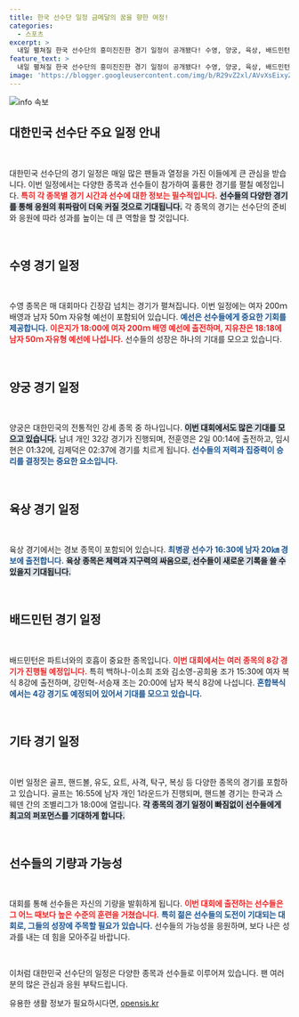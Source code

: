 ```yaml
---
title: 한국 선수단 일정 금메달의 꿈을 향한 여정!
categories:
  - 스포츠
excerpt: >
  내일 펼쳐질 한국 선수단의 흥미진진한 경기 일정이 공개됐다! 수영, 양궁, 육상, 배드민턴 등 다양한 종목에서의 한판 승부가 기다리고 있다. 클릭하고 자세한 일정을 확인하세요!
feature_text: >
  내일 펼쳐질 한국 선수단의 흥미진진한 경기 일정이 공개됐다! 수영, 양궁, 육상, 배드민턴 등 다양한 종목에서의 한판 승부가 기다리고 있다. 클릭하고 자세한 일정을 확인하세요!
image: 'https://blogger.googleusercontent.com/img/b/R29vZ2xl/AVvXsEixyZcFfHzMRdzZMjFBmAUKJYCLCGyLL1o632UiGVXcaFdKo_bkvkuCioo0uUKlGfBVcT3P84aROyZIXSBEx3Aw5nCQ3pTgDom1WDC4m8eifvWiAmWEEVb4x6G_l8C0QH225ldMjyaFvpxGEBGNO37VmDTDMHGhJPq73UglMfDca1-0aw/s1600/blogspot.png'
---
```


<p><img src="https://blogger.googleusercontent.com/img/b/R29vZ2xl/AVvXsEixyZcFfHzMRdzZMjFBmAUKJYCLCGyLL1o632UiGVXcaFdKo_bkvkuCioo0uUKlGfBVcT3P84aROyZIXSBEx3Aw5nCQ3pTgDom1WDC4m8eifvWiAmWEEVb4x6G_l8C0QH225ldMjyaFvpxGEBGNO37VmDTDMHGhJPq73UglMfDca1-0aw/s1600/blogspot.png" alt="info 속보" /></p>

<h2 data-ke-size="size26">대한민국 선수단 주요 일정 안내</h2>

<p data-ke-size="size16">&nbsp;</p>

<p>대한민국 선수단의 경기 일정은 매일 많은 팬들과 열정을 가진 이들에게 큰 관심을 받습니다. 이번 일정에서는 다양한 종목과 선수들이 참가하여 훌륭한 경기를 펼칠 예정입니다. <b><span style="color: #ee2323;">특히 각 종목별 경기 시간과 선수에 대한 정보는 필수적입니다.</span></b> <b><span style="background-color: #21538527;">선수들의 다양한 경기를 통해 응원의 휘파람이 더욱 커질 것으로 기대됩니다.</span></b> 각 종목의 경기는 선수단의 준비와 응원에 따라 성과를 높이는 데 큰 역할을 할 것입니다.</p>

<p data-ke-size="size16">&nbsp;</p>

<h2 data-ke-size="size26">수영 경기 일정</h2>

<p data-ke-size="size16">&nbsp;</p>

<p>수영 종목은 매 대회마다 긴장감 넘치는 경기가 펼쳐집니다. 이번 일정에는 여자 200ｍ 배영과 남자 50ｍ 자유형 예선이 포함되어 있습니다. <b><span style="color: #1a5490;">예선은 선수들에게 중요한 기회를 제공합니다.</span></b> <b><span style="color: #ee2323;">이은지가 18:00에 여자 200ｍ 배영 예선에 출전하며, 지유찬은 18:18에 남자 50ｍ 자유형 예선에 나섭니다.</span></b> 선수들의 성장은 하나의 기대를 모으고 있습니다.</p>

<p data-ke-size="size16">&nbsp;</p>

<h2 data-ke-size="size26">양궁 경기 일정</h2>

<p data-ke-size="size16">&nbsp;</p>

<p>양궁은 대한민국의 전통적인 강세 종목 중 하나입니다. <b><span style="background-color: #21538527;">이번 대회에서도 많은 기대를 모으고 있습니다.</span></b> 남녀 개인 32강 경기가 진행되며, 전훈영은 2일 00:14에 출전하고, 임시현은 01:32에, 김제덕은 02:37에 경기를 치르게 됩니다. <b><span style="color: #1a5490;">선수들의 저력과 집중력이 승리를 결정짓는 중요한 요소입니다.</span></b></p>

<p data-ke-size="size16">&nbsp;</p>

<h2 data-ke-size="size26">육상 경기 일정</h2>

<p data-ke-size="size16">&nbsp;</p>

<p>육상 경기에서는 경보 종목이 포함되어 있습니다. <b><span style="color: #1a5490;">최병광 선수가 16:30에 남자 20㎞ 경보에 출전합니다.</span></b> <b><span style="background-color: #21538527;">육상 종목은 체력과 지구력의 싸움으로, 선수들이 새로운 기록을 쓸 수 있을지 기대됩니다.</span></b></p>

<p data-ke-size="size16">&nbsp;</p>

<h2 data-ke-size="size26">배드민턴 경기 일정</h2>

<p data-ke-size="size16">&nbsp;</p>

<p>배드민턴은 파트너와의 호흡이 중요한 종목입니다. <b><span style="color: #ee2323;">이번 대회에서는 여러 종목의 8강 경기가 진행될 예정입니다.</span></b> 특히 백하나-이소희 조와 김소영-공희용 조가 15:30에 여자 복식 8강에 출전하며, 강민혁-서승재 조는 20:00에 남자 복식 8강에 나섭니다. <b><span style="color: #1a5490;">혼합복식에서는 4강 경기도 예정되어 있어서 기대를 모으고 있습니다.</span></b></p>

<p data-ke-size="size16">&nbsp;</p>

<h2 data-ke-size="size26">기타 경기 일정</h2>

<p data-ke-size="size16">&nbsp;</p>

<p>이번 일정은 골프, 핸드볼, 유도, 요트, 사격, 탁구, 복싱 등 다양한 종목의 경기를 포함하고 있습니다. 골프는 16:55에 남자 개인 1라운드가 진행되며, 핸드볼 경기는 한국과 스웨덴 간의 조별리그가 18:00에 열립니다. <b><span style="background-color: #21538527;">각 종목의 경기 일정이 빠짐없이 선수들에게 최고의 퍼포먼스를 기대하게 합니다.</span></b></p>

<p data-ke-size="size16">&nbsp;</p>

<h2 data-ke-size="size26">선수들의 기량과 가능성</h2>

<p data-ke-size="size16">&nbsp;</p>

<p>대회를 통해 선수들은 자신의 기량을 발휘하게 됩니다. <b><span style="color: #ee2323;">이번 대회에 출전하는 선수들은 그 어느 때보다 높은 수준의 훈련을 거쳤습니다.</span></b> <b><span style="color: #1a5490;">특히 젊은 선수들의 도전이 기대되는 대회로, 그들의 성장에 주목할 필요가 있습니다.</span></b> 선수들의 가능성을 응원하며, 보다 나은 성과를 내는 데 힘을 모아주길 바랍니다.</p>

<p data-ke-size="size16">&nbsp;</p>

<p>이처럼 대한민국 선수단의 일정은 다양한 종목과 선수들로 이루어져 있습니다. 팬 여러분의 많은 관심과 응원 부탁드립니다.</p>
유용한 생활 정보가 필요하시다면, <a href="https://opensis.kr" rel="dofollow">opensis.kr</a>


